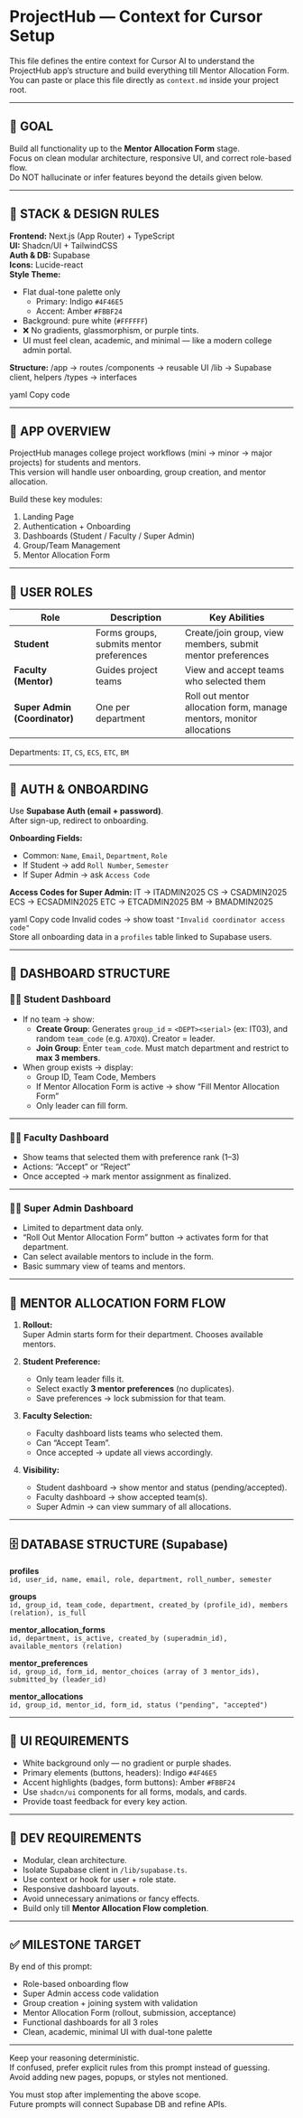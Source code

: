 # ProjectHub — Context for Cursor Setup

This file defines the entire context for Cursor AI to understand the ProjectHub app’s structure and build everything till Mentor Allocation Form.  
You can paste or place this file directly as `context.md` inside your project root.  

---

## 🎯 GOAL
Build all functionality up to the **Mentor Allocation Form** stage.  
Focus on clean modular architecture, responsive UI, and correct role-based flow.  
Do NOT hallucinate or infer features beyond the details given below.

---

## 🧱 STACK & DESIGN RULES
**Frontend:** Next.js (App Router) + TypeScript  
**UI:** Shadcn/UI + TailwindCSS  
**Auth & DB:** Supabase  
**Icons:** Lucide-react  
**Style Theme:**
- Flat dual-tone palette only  
  - Primary: Indigo `#4F46E5`  
  - Accent: Amber `#FBBF24`  
- Background: pure white (`#FFFFFF`)  
- ❌ No gradients, glassmorphism, or purple tints.  
- UI must feel clean, academic, and minimal — like a modern college admin portal.  

**Structure:**
/app → routes
/components → reusable UI
/lib → Supabase client, helpers
/types → interfaces

yaml
Copy code

---

## 📘 APP OVERVIEW
ProjectHub manages college project workflows (mini → minor → major projects) for students and mentors.  
This version will handle user onboarding, group creation, and mentor allocation.

Build these key modules:
1. Landing Page  
2. Authentication + Onboarding  
3. Dashboards (Student / Faculty / Super Admin)  
4. Group/Team Management  
5. Mentor Allocation Form  

---

## 👥 USER ROLES

| Role | Description | Key Abilities |
|------|--------------|----------------|
| **Student** | Forms groups, submits mentor preferences | Create/join group, view members, submit mentor preferences |
| **Faculty (Mentor)** | Guides project teams | View and accept teams who selected them |
| **Super Admin (Coordinator)** | One per department | Roll out mentor allocation form, manage mentors, monitor allocations |

Departments: `IT`, `CS`, `ECS`, `ETC`, `BM`

---

## 🔐 AUTH & ONBOARDING

Use **Supabase Auth (email + password)**.  
After sign-up, redirect to onboarding.

**Onboarding Fields:**
- Common: `Name`, `Email`, `Department`, `Role`
- If Student → add `Roll Number`, `Semester`
- If Super Admin → ask `Access Code`

**Access Codes for Super Admin:**
IT → ITADMIN2025
CS → CSADMIN2025
ECS → ECSADMIN2025
ETC → ETCADMIN2025
BM → BMADMIN2025

yaml
Copy code
Invalid codes → show toast `"Invalid coordinator access code"`  
Store all onboarding data in a `profiles` table linked to Supabase users.

---

## 🧭 DASHBOARD STRUCTURE

### 🧑‍🎓 Student Dashboard
- If no team → show:
  - **Create Group**: Generates `group_id` = `<DEPT><serial>` (ex: IT03), and random `team_code` (e.g. `A7DXQ`). Creator = leader.  
  - **Join Group**: Enter `team_code`. Must match department and restrict to **max 3 members**.
- When group exists → display:
  - Group ID, Team Code, Members
  - If Mentor Allocation Form is active → show “Fill Mentor Allocation Form”
  - Only leader can fill form.

---

### 🧑‍🏫 Faculty Dashboard
- Show teams that selected them with preference rank (1–3)
- Actions: “Accept” or “Reject”
- Once accepted → mark mentor assignment as finalized.

---

### 🧑‍💼 Super Admin Dashboard
- Limited to department data only.
- “Roll Out Mentor Allocation Form” button → activates form for that department.
- Can select available mentors to include in the form.
- Basic summary view of teams and mentors.

---

## 📄 MENTOR ALLOCATION FORM FLOW

1. **Rollout:**  
   Super Admin starts form for their department. Chooses available mentors.

2. **Student Preference:**  
   - Only team leader fills it.  
   - Select exactly **3 mentor preferences** (no duplicates).  
   - Save preferences → lock submission for that team.

3. **Faculty Selection:**  
   - Faculty dashboard lists teams who selected them.  
   - Can “Accept Team”.  
   - Once accepted → update all views accordingly.

4. **Visibility:**  
   - Student dashboard → show mentor and status (pending/accepted).  
   - Faculty dashboard → show accepted team(s).  
   - Super Admin → can view summary of all allocations.

---

## 🗄️ DATABASE STRUCTURE (Supabase)

**profiles**  
`id, user_id, name, email, role, department, roll_number, semester`

**groups**  
`id, group_id, team_code, department, created_by (profile_id), members (relation), is_full`

**mentor_allocation_forms**  
`id, department, is_active, created_by (superadmin_id), available_mentors (relation)`

**mentor_preferences**  
`id, group_id, form_id, mentor_choices (array of 3 mentor_ids), submitted_by (leader_id)`

**mentor_allocations**  
`id, group_id, mentor_id, form_id, status ("pending", "accepted")`

---

## 🎨 UI REQUIREMENTS

- White background only — no gradient or purple shades.  
- Primary elements (buttons, headers): Indigo `#4F46E5`  
- Accent highlights (badges, form buttons): Amber `#FBBF24`  
- Use `shadcn/ui` components for all forms, modals, and cards.  
- Provide toast feedback for every key action.

---

## 🚀 DEV REQUIREMENTS
- Modular, clean architecture.  
- Isolate Supabase client in `/lib/supabase.ts`.  
- Use context or hook for user + role state.  
- Responsive dashboard layouts.  
- Avoid unnecessary animations or fancy effects.  
- Build only till **Mentor Allocation Flow completion**.

---

## ✅ MILESTONE TARGET
By end of this prompt:
- Role-based onboarding flow  
- Super Admin access code validation  
- Group creation + joining system with validation  
- Mentor Allocation Form (rollout, submission, acceptance)  
- Functional dashboards for all 3 roles  
- Clean, academic, minimal UI with dual-tone palette

---

Keep your reasoning deterministic.  
If confused, prefer explicit rules from this prompt instead of guessing.  
Avoid adding new pages, popups, or styles not mentioned.

You must stop after implementing the above scope.  
Future prompts will connect Supabase DB and refine APIs.